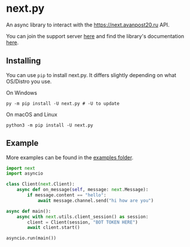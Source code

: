 # next.py

An async library to interact with the https://next.avanpost20.ru API.

You can join the support server [here](https://app.avanpost20.ru/invite/Testers) and find the library's documentation [here](https://nextpy.readthedocs.io/en/latest/).

## Installing

You can use `pip` to install next.py. It differs slightly depending on what OS/Distro you use.

On Windows
```
py -m pip install -U next.py # -U to update
```

On macOS and Linux
```
python3 -m pip install -U next.py
```

## Example

More examples can be found in the [examples folder](https://github.com/avanpost200/next.py/blob/master/examples).

```py
import next
import asyncio

class Client(next.Client):
    async def on_message(self, message: next.Message):
        if message.content == "hello":
            await message.channel.send("hi how are you")

async def main():
    async with next.utils.client_session() as session:
        client = Client(session, "BOT TOKEN HERE")
        await client.start()

asyncio.run(main())
```
